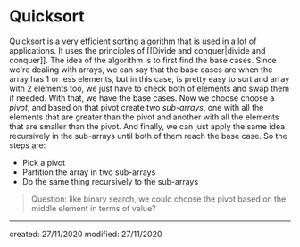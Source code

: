 # Quicksort
Quicksort is a very efficient sorting algorithm that is used in a lot of applications. It uses the principles of [[Divide and conquer|divide and conquer]].
The idea of the algorithm is to first find the base cases. Since we're dealing with arrays, we can say that the base cases are when the array has 1 or less elements, but in this case, is pretty easy to sort and array with 2 elements too, we just have to check both of elements and swap them if needed. With that, we have the base cases. Now we choose choose a *pivot*, and based on that pivot create two *sub-arrays*, one with all the elements that are greater than the pivot and another with all the elements that are smaller than the pivot. And finally, we can just apply the same idea recursively in the sub-arrays until both of them reach the base case. So the steps are:
- Pick a pivot
- Partition the array in two sub-arrays
- Do the same thing recursively to the sub-arrays



> Question: like binary search, we could choose the pivot based on the middle element in terms of value?

---

created: 27/11/2020
modified:  27/11/2020